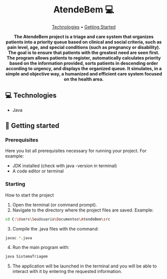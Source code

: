 <h1 align="center" style="font-weight: bold;">AtendeBem 💻</h1>

<p align="center">
 <a href="#tech">Technologies</a> • 
 <a href="#started">Getting Started</a> 
</p>

<p align="center">
    <b>The AtendeBem project is a triage and care system that organizes patients into a priority queue based on clinical and social criteria, such as pain level, age, and special conditions (such as pregnancy or disability). The goal is to ensure that patients with the greatest need are seen first. The program allows patients to register, automatically calculates priority based on the information provided, sorts patients in descending order according to urgency, and displays the organized queue. It simulates, in a simple and objective way, a humanized and efficient care system focused on the health area.</b>
</p>

<h2 id="technologies">💻 Technologies</h2>

- Java

<h2 id="started">🚀 Getting started</h2>

<h3>Prerequisites</h3>

Here you list all prerequisites necessary for running your project. For example:

- JDK installed (check with java -version in terminal)
- A code editor or terminal

<h3>Starting</h3>

How to start the project

1. Open the terminal (or command prompt).
2. Navigate to the directory where the project files are saved. Example:

```bash
cd C:\Users\SeuUsuario\Documentos\AtendeBem\src
```
3. Compile the .java files with the command:
```bash
javac *.java
```
4. Run the main program with:
```bash
java SistemaTriagem
```
5. The application will be launched in the terminal and you will be able to interact with it by entering the requested information.


